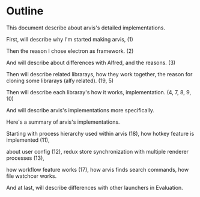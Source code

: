 # Outline

This document describe about arvis's detailed implementations.

First, will describe why I'm started making arvis, (1)

Then the reason I chose electron as framework. (2)

And will describe about differences with Alfred, and the reasons. (3)

Then will describe related librarays, how they work together, the reason for cloning some librarays (alfy related). (19, 5)

Then will describe each libraray's how it works, implementation. (4, 7, 8, 9, 10)

And will describe arvis's implementations more specifically.

Here's a summary of arvis's implementations.

Starting with process hierarchy used within arvis (18), how hotkey feature is implemented (11),

about user config (12), redux store synchronization with multiple renderer processes (13),

how workflow feature works (17), how arvis finds search commands, how file watchcer works.

And at last, will describe differences with other launchers in Evaluation.